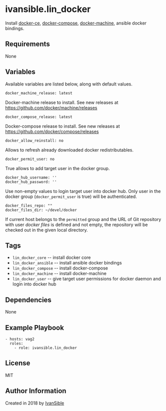 # ivansible.lin_docker

Install
[docker-ce](https://docs.docker.com/install/linux/docker-ce/ubuntu/#install-using-the-repository),
[docker-compose](https://docs.docker.com/compose/install/#install-compose),
[docker-machine](https://docs.docker.com/machine/install-machine/#install-machine-directly),
ansible docker bindings.


## Requirements

None


## Variables

Available variables are listed below, along with default values.


    docker_machine_release: latest
Docker-machine release to install. See new releases at
https://github.com/docker/machine/releases

    docker_compose_release: latest
Docker-compose release to install. See new releases at
https://github.com/docker/compose/releases

    docker_allow_reinstall: no
Allows to refresh already downloaded docker redistributables.

    docker_permit_user: no
True allows to add target user in the docker group.

    docker_hub_username: ''
    docker_hub_password: ''
Use non-empty values to login target user into docker hub. Only user
in the docker group (`docker_permit_user` is true) will be authenticated.

    docker_files_repo: ""
    docker_files_dir: ~/devel/docker
If current host belongs to the `permitted` group and the URL of Git repository
with user _docker files_ is defined and not empty, the repository will be
checked out in the given local directory.


## Tags

- `lin_docker_core` -- install docker core
- `lin_docker_ansible` -- install ansible docker bindings
- `lin_docker_compose` -- install docker-compose
- `lin_docker_machine` -- install docker-machine
- `lin_docker_user` -- give target user permissions for docker daemon
                       and login into docker hub


## Dependencies

None


## Example Playbook

    - hosts: vag2
      roles:
        - role: ivansible.lin_docker


## License

MIT


## Author Information

Created in 2018 by [IvanSible](https://github.com/ivansible)
